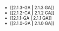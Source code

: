 - [[2.1.3-GA | 2.1.3 GA]]
- [[2.1.2-GA | 2.1.2 GA]]
- [[2.1.1-GA | 2.1.1 GA]]
- [[2.1.0-GA | 2.1.0 GA]]

